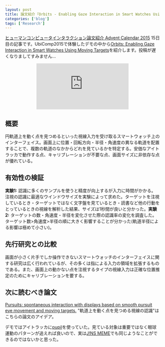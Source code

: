 ```yaml
---
layout: post
title: 論文紹介『Orbits - Enabling Gaze Interaction in Smart Watches Using Moving Targets』
categories: ['blog']
tags: ['Research']
---
```


[ヒューマンコンピュータインタラクション論文紹介 Advent Calendar 2015](http://qiita.com/advent-calendar/2015/hci) 15日目の記事です。UbiComp2015で体験したデモの中から[Orbits: Enabling Gaze Interaction in Smart Watches Using Moving Targets](http://dl.acm.org/citation.cfm?id=2800942&CFID=568698974&CFTOKEN=47187028)を紹介します。投稿が遅くなりましてすみません...

<div style="text-align:center;">
<iframe class="youtube-video" src="https://www.youtube.com/embed/x6hbicxEFbg" frameborder="0" allowfullscreen></iframe></div>

## 概要
円軌道上を動く点を見つめるといった視線入力を受け取るスマートウォッチ上のインターフェイス。画面上に位置・回転方向・半径・角速度の異なる軌道を配置することで、複数の軌道のなかからどれを見ているかを特定する。安価なアイトラッカで動作する点、キャリブレーションが不要な点、画面サイズに非依存な点が優れている。

## 有効性の検証
**実験1:** 認識に多くのサンプルを使うと精度が向上するが入力に時間がかかる。注視の認識に最適なウインドウサイズを実験によって求めた。ターゲットを注視しているとき・ターゲットではなく文字盤を見ているとき・読書など他の行動をとっているときの視線を解析した結果、サイズは1秒間が良いと分かった。**実験2:** ターゲットの数・角速度・半径を変化させた際の認識率の変化を調査した。ターゲット数>角速度>半径の順に大きく影響することが分かった(軌道半径による影響は極めて小さい)。

## 先行研究との比較
画面が小さく片手でしか操作できないスマートウォッチのインターフェイスに関する研究は広く行われているが、その多くは指による入力の領域を拡張するものである。また、画面上の動かない点を注視するタイプの視線入力は正確な位置推定のためにキャリブレーションを要する。

## 次に読むべき論文
[Pursuits: spontaneous interaction with displays based on smooth pursuit eye movement and moving targets.](http://dl.acm.org/citation.cfm?id=2493477) "軌道上を動く点を見つめる視線の認識"はこちらの論文のアイデア。

デモではアイトラッカに[pupil](https://pupil-labs.com/pupil/)を使っていた。見ている対象は重要ではなく眼球運動のパターンが追えれば良いので、実は[J!NS MEME](https://jins-meme.com/ja/)でも同じようなことができるのではないかと思った。
